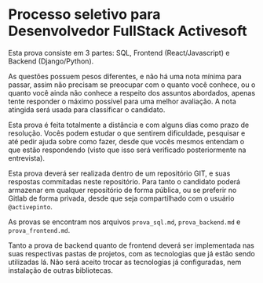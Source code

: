 # Processo seletivo para Desenvolvedor FullStack Activesoft

Esta prova consiste em 3 partes: SQL, Frontend (React/Javascript) e Backend (Django/Python).

As questões possuem pesos diferentes, e não há uma nota mínima para passar, assim não precisam
se preocupar com o quanto você conhece, ou o quanto você ainda não conhece a respeito dos
assuntos abordados, apenas tente responder o máximo possível para uma melhor avaliação.
A nota atingida será usada para classificar o candidato.

Esta prova é feita totalmente a distância e com alguns dias como prazo de resolução.
Vocês podem estudar o que sentirem dificuldade, pesquisar e até pedir ajuda sobre como fazer,
desde que vocês mesmos entendam o que estão respondendo (visto que isso será verificado
posteriormente na entrevista).

Esta prova deverá ser realizada dentro de um repositório GIT, e suas respostas commitadas neste
repositório. Para tanto o candidato poderá armazenar em qualquer repositório de forma pública, ou se preferir
no Gitlab de forma privada, desde que seja compartilhado com o usuário `@activepinto`.

As provas se encontram nos arquivos `prova_sql.md`, `prova_backend.md` e `prova_frontend.md`.

Tanto a prova de backend quanto de frontend deverá ser implementada nas suas respectivas pastas de projetos, com
as tecnologias que já estão sendo utilizadas lá. Não será aceito trocar as tecnologias já configuradas, nem instalação
de outras bibliotecas.
